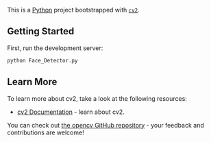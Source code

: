This is a [Python](https://www.python.org/) project bootstrapped with [`cv2`](https://pypi.org/project/opencv-python/).

## Getting Started

First, run the development server:

```bash
python Face_Detector.py

```

## Learn More

To learn more about cv2, take a look at the following resources:

- [cv2 Documentation](https://pypi.org/project/opencv-python/) - learn about cv2.

You can check out [the opencv GitHub repository](https://github.com/opencv/opencv) - your feedback and contributions are welcome!